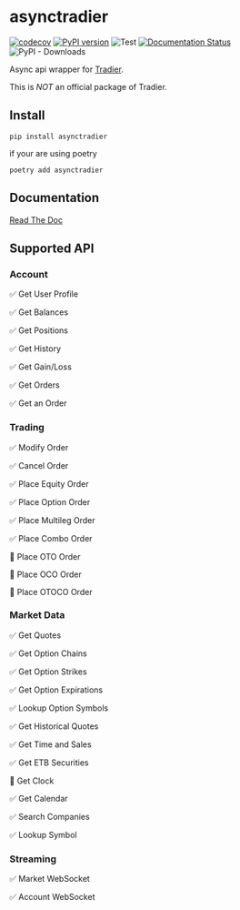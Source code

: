 # asynctradier

[![codecov](https://codecov.io/gh/jiak94/asynctradier/graph/badge.svg?token=T66WaJLNDd)](https://codecov.io/gh/jiak94/asynctradier)
[![PyPI version](https://badge.fury.io/py/asynctradier.svg)](https://badge.fury.io/py/asynctradier)
![Test](https://github.com/jiak94/asynctradier/actions/workflows/run_test.yaml/badge.svg)
[![Documentation Status](https://readthedocs.org/projects/asynctradier/badge/?version=latest)](https://asynctradier.readthedocs.io/en/latest/?badge=latest)
![PyPI - Downloads](https://img.shields.io/pypi/dm/asynctradier)

Async api wrapper for [Tradier](https://documentation.tradier.com/).

This is _NOT_ an official package of Tradier.

## Install

`pip install asynctradier`

if your are using poetry

`poetry add asynctradier`

## Documentation

[Read The Doc](https://asynctradier.readthedocs.io/en/latest/)

## Supported API

### Account

:white_check_mark: Get User Profile

:white_check_mark: Get Balances

:white_check_mark: Get Positions

:white_check_mark: Get History

:white_check_mark: Get Gain/Loss

:white_check_mark: Get Orders

:white_check_mark: Get an Order

### Trading

:white_check_mark: Modify Order

:white_check_mark: Cancel Order

:white_check_mark: Place Equity Order

:white_check_mark: Place Option Order

:white_check_mark: Place Multileg Order

:white_check_mark: Place Combo Order

:white_square_button: Place OTO Order

:white_square_button: Place OCO Order

:white_square_button: Place OTOCO Order

### Market Data

:white_check_mark: Get Quotes

:white_check_mark: Get Option Chains

:white_check_mark: Get Option Strikes

:white_check_mark: Get Option Expirations

:white_check_mark: Lookup Option Symbols

:white_check_mark: Get Historical Quotes

:white_check_mark: Get Time and Sales

:white_check_mark: Get ETB Securities

:white_square_button: Get Clock

:white_check_mark: Get Calendar

:white_check_mark: Search Companies

:white_check_mark: Lookup Symbol

### Streaming

:white_check_mark: Market WebSocket

:white_check_mark: Account WebSocket
